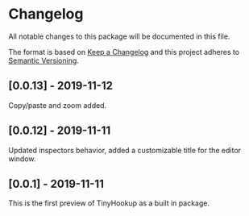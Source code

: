 # Changelog
All notable changes to this package will be documented in this file.

The format is based on [Keep a Changelog](http://keepachangelog.com/en/1.0.0/)
and this project adheres to [Semantic Versioning](http://semver.org/spec/v2.0.0.html).

## [0.0.13] - 2019-11-12
Copy/paste and zoom added.

## [0.0.12] - 2019-11-11
Updated inspectors behavior, added a customizable title for the editor window.

## [0.0.1] - 2019-11-11
This is the first preview of TinyHookup as a built in package.
